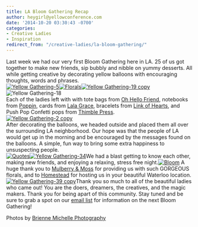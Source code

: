 ```yaml
---
title: LA Bloom Gathering Recap
author: heygirl@yellowconference.com
date: '2014-10-20 03:30:43 -0700'
categories:
- Creative Ladies
- Inspiration
redirect_from: "/creative-ladies/la-bloom-gathering/"
---
```


Last week we had our very first Bloom Gathering here in LA. 25 of us got together to make new friends, sip bubbly and nibble on yummy desserts. All while getting creative by decorating yellow balloons with encouraging thoughts, words and phrases.  
[![Yellow Gathering-5](http://yellowconference.com/wp-content/uploads/2014/10/Yellow-Gathering-5.jpg)](http://yellowconference.com/wp-content/uploads/2014/10/Yellow-Gathering-5.jpg)[![Florals](http://yellowconference.com/wp-content/uploads/2014/10/Florals1.jpg)](http://yellowconference.com/wp-content/uploads/2014/10/Florals1.jpg)[![Yellow Gathering-19 copy](http://yellowconference.com/wp-content/uploads/2014/10/Yellow-Gathering-19-copy.jpg)](http://yellowconference.com/wp-content/uploads/2014/10/Yellow-Gathering-19-copy.jpg)![Yellow Gathering-18](http://yellowconference.com/wp-content/uploads/2014/10/Yellow-Gathering-18.jpg)  
Each of the ladies left with with tote bags from [Oh Hello Friend](https://www.ohhellofriend.com/), notebooks from [Poppin](http://www.poppin.com/), cards from [Lala Grace](http://www.lalagrace.com/), bracelets from [Link of Hearts](http://www.linkofhearts.com/), and Push Pop Confetti pops from [Thimble Press](http://www.thimblepress.com/).  
[![Yellow Gathering-2 copy](http://yellowconference.com/wp-content/uploads/2014/10/Yellow-Gathering-2-copy.jpg)](http://yellowconference.com/wp-content/uploads/2014/10/Yellow-Gathering-2-copy.jpg)  
After decorating the balloons, we headed outside and placed them all over the surrounding LA neighborhood. Our hope was that the people of LA would get up in the morning and be encouraged by the messages found on the balloons. A simple, fun way to bring some extra happiness to unsuspecting people.  
[![Quotes](http://yellowconference.com/wp-content/uploads/2014/10/Quotes.jpg)](http://yellowconference.com/wp-content/uploads/2014/10/Quotes.jpg)[![Yellow Gathering-34](http://yellowconference.com/wp-content/uploads/2014/10/Yellow-Gathering-34.jpg)](http://yellowconference.com/wp-content/uploads/2014/10/Yellow-Gathering-34.jpg)We had a blast getting to know each other, making new friends, and enjoying a relaxing, stress free night.[![Bloom](http://yellowconference.com/wp-content/uploads/2014/10/Bloom.jpg)](http://yellowconference.com/wp-content/uploads/2014/10/Bloom.jpg) A huge thank you to [Mulberry & Moss](http://www.mulberryandmoss.com/) for providing us with such GORGEOUS florals, and to [Homestead](http://www.homesteadca.com/) for hosting us in your beautiful Waterloo location. [![Yellow Gathering-39 copy](http://yellowconference.com/wp-content/uploads/2014/10/Yellow-Gathering-39-copy.jpg)](http://yellowconference.com/wp-content/uploads/2014/10/Yellow-Gathering-39-copy.jpg)Thank you so much to all of the beautiful ladies who came out! You are the doers, dreamers, the creatives, and the magic makers. Thank you for being apart of this community. Stay tuned and be sure to grab a spot on our [email list](http://eepurl.com/RrZtL) for information on the next Bloom Gathering!

Photos by [Brienne Michelle Photography](http://www.briennemichelle.com/)
